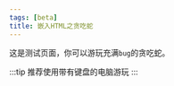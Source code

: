 ```yaml
---
tags: [beta]
title: 嵌入HTML之贪吃蛇
---
```


这是测试页面，你可以游玩充满`bug`的贪吃蛇。

:::tip
推荐使用带有键盘的电脑游玩
:::

<ClientOnly>
  <VPEmbedHTML2 />
</ClientOnly>